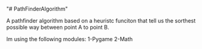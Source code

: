"# PathFinderAlgorithm" 

A pathfinder algorithm based on a heuristc funciton that tell us the sorthest possible
way between point A to point B.

Im using the following modules:
	1-Pygame
	2-Math
